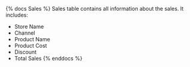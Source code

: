 {% docs Sales %}
Sales table contains all information about the sales. It includes:
 - Store Name
 - Channel
 - Product Name
 - Product Cost
 - Discount
 - Total Sales
{% enddocs %}